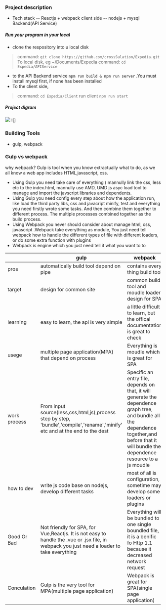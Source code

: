 ### Project description
- Tech stack
-- Reactjs + webpack client side
-- nodejs + mysql  Backend(API Service)

##### Run your program in your local
- clone the respository into u local disk 
> command: `git clone https://github.com/crossSulation/Expedia.git` 
To local disk, eg ~/Documents/Expedia 
> command: 
`cd Expedia/APIService`
- to the API Backend service 
`npm run build & npm run server`
.You must install mysql first, if none has been installed
- To the client side,
> command:
`cd Expedia/Client`
run client
`npm run start`
##### Project digram
![](https://img.shields.io/github/stars/pandao/editor.md.svg) ![]
### Building Tools
- gulp, webpack

### Gulp vs webpack
why webpack? Gulp is tool when you know  extractually what to do, as we all know a web app includes HTML,javascript, css. 
- Using Gulp you need take care of everything ( mannully link the css, less etc to the index.html, mannully use AMD, UMD js asyc load tool to manage and import the javscript libraries and dependents.
- Using Gulp you need config every step about how the application run, like load the third party libs, css and javacript minify, test and everything you need firstly wrote some tasks. And then combine them together to different process. The multiple processes combined together as the build process.
- Using Webpack you never should consider about manage html, css, javascript .Webpack take everything as module, You just need tell webpack how to handle the different types of file with different loaders, or do some extra function with plugins
- Webpack is engine which you just need tell it what you want to to

||gulp   |  webpack |
|------------| ------------ | ------------ |
|pros|automatically build tool depend on pipe  |  contains every thing build tool |
|target| design for common site | common build tool and moudle loader design for SPA |
|learning|easy to learn, the api is very simple| a little difficult to learn, but the offical documentation is great to check|
|usege|multiple page application(MPA) that depend on process| Everything is moudle which is great for SPA|
|work process|From input source(less,css,html,js),process step by step, 'bundle','compile','rename','minify' etc and at the end to the dest|Specific an entry file, depends on that, it will generate the dependence graph tree, and bundle all the dependence together,and before that it will bundle the dependence resource to a js moudle|
|how to dev| write js code base on nodejs, develop different tasks| most of all is configuration, sometime may develop some loaders or plugins|
|Good Or Bad|Not friendly for SPA, for Vue,Reactjs. It is not easy to handle the .vue or .jsx file, in webpack you just need a loader to take everything|Everything will be bundled to one single boundled file, it is a benific fo Http 1.1 because it decreased network request |
|Conculation|Gulp is the very tool for MPA(multiple page application)|Webpack is great for SPA(single page application)|

